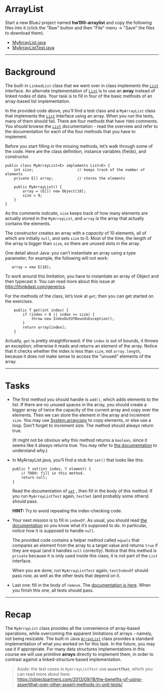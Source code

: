 # ArrayList

Start a new BlueJ project named **hw190-arraylist** and copy the following files into it (click the "Raw" button and then "File" menu -> "Save" the files to download them).
- [MyArrayList.java](MyArrayList.java)
- [MyArrayListTest.java](MyArrayListTest.java)

---

# Background

The built-in `LinkedList` class that we went over in class implements the [`List`](https://docs.oracle.com/javase/8/docs/api/java/util/List.html) interface. An alternate implementation of [`List`](https://docs.oracle.com/javase/8/docs/api/java/util/List.html) is to use an **array** instead of linked nodes of data. Your task is to fill in four of the basic methods of an array-based list implementation.

In the provided code above, you'll find a test class and a `MyArrayList` class that implements the [`List`](https://docs.oracle.com/javase/8/docs/api/java/util/List.html) interface using an array. When you run the tests, many of them should fail. There are four methods that have `TODO` comments. You should browse the [`List`](https://docs.oracle.com/javase/8/docs/api/java/util/List.html) documentation - read the overview and refer to the documentation for each of the four methods that you have to implement.

Before you start filling in the missing methods, let’s walk through some of the code. Here are the class definition, instance variables (fields), and constructor.

```
public class MyArrayList<E> implements List<E> {
    int size;                    // keeps track of the number of elements
    private E[] array;           // stores the elements
    
    public MyArrayList() {
        array = (E[]) new Object[10];
        size = 0;
    }
}
```

As the comments indicate, `size` keeps track of how many elements are actually stored in the `MyArrayList`, and `array` is the array that actually contains the elements.

The constructor creates an array with a *capacity* of 10 elements, all of which are initially `null`, and sets `size` to 0. Most of the time, the length of the array is bigger than `size`, so there are unused slots in the array.

One detail about Java: you can’t instantiate an array using a type parameter; for example, the following will not work:

```
   array = new E[10];
```

To work around this limitation, you have to instantiate an array of Object and then typecast it. You can read more about this issue at http://thinkdast.com/generics.

For the methods of the class, let’s look at `get`; then you can get started on the exercises.

```
    public T get(int index) {
        if (index < 0 || index >= size) {
            throw new IndexOutOfBoundsException();
        }
        return array[index];
    }
```

Actually, `get` is pretty straightforward: if the `index` is out of bounds, it throws an exception; otherwise it reads and returns an element of the array. Notice that it checks whether the index is less than `size`, not `array.length`, because it does not make sense to access the "unused" elements of the array.

---

# Tasks

- The first method you should handle is `add()`, which adds elements to the list. If there are no unused spaces in the array, you should create a bigger array of twice the capacity of the current array and copy over the elements. Then we can store the element in the array and increment `size`. You may use [System.arraycopy](https://docs.oracle.com/javase/8/docs/api/java/lang/System.html#arraycopy-java.lang.Object-int-java.lang.Object-int-int-) to copy elements, or else use a loop. Don't forget to increment size. The method should always return true.

  (It might not be obvious why this method returns a `boolean`, since it seems like it always returns true. You may refer to [the documentation](https://docs.oracle.com/javase/8/docs/api/java/util/Collection.html#add-E-) to understand why.)

- In MyArrayList.java, you’ll find a stub for `set()` that looks like this:

    ```
    public T set(int index, T element) {
        // TODO: fill in this method.
        return null;
    }
    ```

    Read the documentation of [`set`](https://docs.oracle.com/javase/8/docs/api/java/util/List.html#set-int-E-) , then fill in the body of this method. If you run `MyArrayListTest` again, `testSet` (and probably some others) should pass.

    **HINT:** Try to avoid repeating the index-checking code.

- Your next mission is to fill in `indexOf`. As usual, you should read [the documentation](https://docs.oracle.com/javase/8/docs/api/java/util/List.html#indexOf-java.lang.Object-) so you know what it’s supposed to do. In particular, notice how it is supposed to handle `null`.

    The provided code contains a helper method called `equals` that compares an element from the array to a target value and returns `true` if they are equal (and it handles `null` correctly). Notice that this method is `private` because it is only used inside this class; it is not part of the `List` interface.

    When you are done, run `MyArrayListTest` again; `testIndexOf` should pass now, as well as the other tests that depend on it.

- Last one: fill in the body of `remove`. The [documentation is here](https://docs.oracle.com/javase/8/docs/api/java/util/List.html#remove-int-). When you finish this one, all tests should pass.

---

# Recap 

The `MyArrayList` class provides all the convenience of array-based operations, while overcoming the apparent limitations of arrays - namely, not being resizable. The built-in Java [`ArrayList`](https://docs.oracle.com/javase/8/docs/api/java/util/ArrayList.html) class provides a standard implementation of what you worked on for this task. In the future, you may use it if appropriate. For many data structures implementations in this course we will use primitive **arrays** directly to implement them, in order to contrast against a linked-structure based implementation.

> Aside: the test cases in `MyArrayListTest` use **`assertThat`**, which you can read more about here: https://objectpartners.com/2013/09/18/the-benefits-of-using-assertthat-over-other-assert-methods-in-unit-tests/ 




